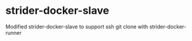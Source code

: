 # strider-docker-slave
Modified strider-docker-slave to support ssh git clone with strider-docker-runner
